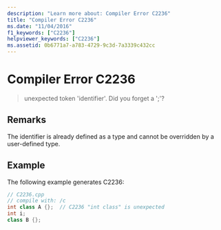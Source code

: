 ```yaml
---
description: "Learn more about: Compiler Error C2236"
title: "Compiler Error C2236"
ms.date: "11/04/2016"
f1_keywords: ["C2236"]
helpviewer_keywords: ["C2236"]
ms.assetid: 0b6771a7-a783-4729-9c3d-7a3339c432cc
---
```

# Compiler Error C2236

> unexpected token 'identifier'. Did you forget a ';'?

## Remarks

The identifier is already defined as a type and cannot be overridden by a user-defined type.

## Example

The following example generates C2236:

```cpp
// C2236.cpp
// compile with: /c
int class A {};  // C2236 "int class" is unexpected
int i;
class B {};
```
